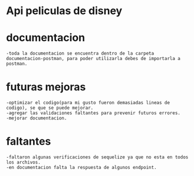 # Api peliculas de disney

# documentacion
    -toda la documentacion se encuentra dentro de la carpeta documentacion-postman, para poder utilizarla debes de importarla a postman.


# futuras mejoras

    -optimizar el codigo(para mi gusto fueron demasiadas lineas de codigo), se que se puede mejorar.
    -agregar las validaciones faltantes para prevenir futuros errores.
    -mejorar documentacion.


# faltantes
    -faltaron algunas verificaciones de sequelize ya que no esta en todos los archivos.
    -en documentacion falta la respuesta de algunos endpoint.
